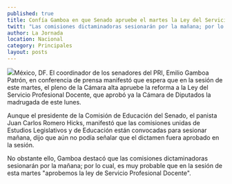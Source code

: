 ```yaml
---
published: true
title: Confía Gamboa en que Senado apruebe el martes la Ley del Servicio Profesional Docente
twitt: "Las comisiones dictaminadoras sesionarán por la mañana; por lo cual, es muy probable que en la sesión se dé el aval."
author: La Jornada
location: Nacional
category: Principales
layout: posts
---
```


![](http://i.imgur.com/aL1w60Fm.jpg)México, DF. El coordinador de los senadores del PRI, Emilio Gamboa Patrón, en conferencia de prensa manifestó que espera que en la sesión de este martes, el pleno de la Cámara alta apruebe la reforma a la Ley del Servicio Profesional Docente, que aprobó ya la Cámara de Diputados la madrugada de este lunes.

Aunque el presidente de la Comisión de Educación del Senado, el panista Juan Carlos Romero Hicks, manifestó que las comisiones unidas de Estudios Legislativos y de Educación están convocadas para sesionar mañana, dijo que aún no podía señalar que el dictamen fuera aprobado en la sesión.

No obstante ello, Gamboa destacó que las comisiones dictaminadoras sesionarán por la mañana; por lo cual, es muy probable que en la sesión de esta martes "aprobemos la ley de Servicio Profesional Docente".

